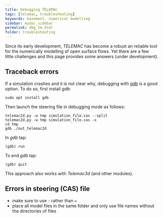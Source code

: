 ```yaml
---
title: Debugging TELEMAC
tags: [telemac, troubleshooting]
keywords: basement, numerical modelling
sidebar: mydoc_sidebar
permalink: dbg_tm.html
folder: troubleshooting
---
```


Since its early development, *TELEMAC* has become a robust an reliable tool for the numerically modelling of open surface flows. Yet there are a few little challenges and this page provides some answers (under development).

## Traceback errors

If a simulation crashes and it is not clear why, debugging with [*gdb*](http://www.gdbtutorial.com) is a good option. To do so, first install *gdb*:

```
sudo apt install gdb
```

Then launch the steering file in debugging mode as follows:

```
telemac2d.py -w tmp simulation_file.cas --split
telemac2d.py -w tmp simulation_file.cas -x
cd tmp
gdb ./out_telemac2d
```

In *gdb* tap:

```
(gdb) run
```

To end *gdb* tap:
 
 ```
(gdb) quit
```

This approach also works with *Telemac3d* (and other modules).
 
 ## Errors in steering (CAS) file
 
 * make sure to use `:` rather than `=`
 * place all model files in the same folder and only use file names without the directories of files
 